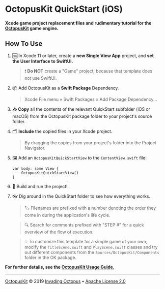 #  OctopusKit QuickStart (iOS)

#### Xcode game project replacement files and rudimentary tutorial for the [OctopusKit][repository] game engine.

## How To Use

1. 🆕 In Xcode 11 or later, create a **new Single View App** project, and **set the User Interface to SwiftUI.**

    > ❗️ **Do NOT** create a "Game" project, because that template does not use SwiftUI.

2. 📦 Add OctopusKit as a **Swift Package** Dependency.
    
    > Xcode File menu » Swift Packages » Add Package Dependency...

3. 📥 **Copy** all the contents of the relevant QuickStart subfolder (iOS or macOS) from the OctopusKit package folder to your project's source folder. 

4. 🗂 **Include** the copied files in your Xcode project. 

	> By dragging the copies from your project's folder into the Project Navigator.

5. 🖼 Add an `OctopusKitQuickStartView` to the `ContentView.swift` file:

    ```
    var body: some View {
        OctopusKitQuickStartView()
    }
    ```
	
6. 🚀 Build and run the project!

7. 👓 Dig around in the QuickStart folder to see how everything works.

    > 🏷 Filenames are prefixed with a number denoting the order they come in during the application's life cycle. 
	
    > 🔍 Search for comments prefixed with "STEP #" for a quick overview of the flow of execution.

    > 💡 To customize this template for a simple game of your own, modify the `TitleScene.swift` and `PlayScene.swift` classes and try out different components from the `Sources/OctopusKit/Components` folder in the OK package.

**For further details, see the [OctopusKit Usage Guide.][usage-guide]**

----

[OctopusKit][repository] © 2019 [Invading Octopus][website] • [Apache License 2.0][license]

[repository]: https://github.com/invadingoctopus/octopuskit
[website]: https://invadingoctopus.io
[license]: https://www.apache.org/licenses/LICENSE-2.0.html

[usage-guide]: https://invadingoctopus.io/octopuskit/documentation/usage.html
